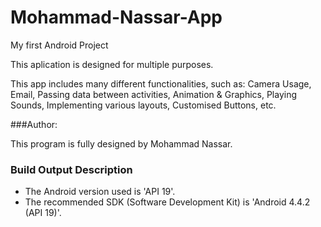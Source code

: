 # Mohammad-Nassar-App
My first Android Project

This aplication is designed for multiple purposes.

This app includes many different functionalities, such as: Camera Usage, Email, Passing data between activities, Animation & Graphics, Playing Sounds, Implementing various layouts, Customised Buttons, etc.

###Author:

This program is fully designed by Mohammad Nassar.


### Build Output Description

- The Android version used is 'API 19'.
- The recommended SDK (Software Development Kit) is 'Android 4.4.2 (API 19)'.
